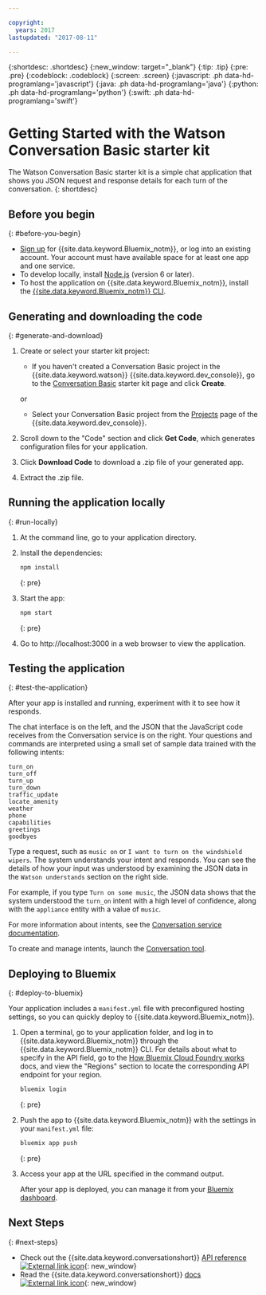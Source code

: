 ```yaml
---

copyright:
  years: 2017
lastupdated: "2017-08-11"

---
```


{:shortdesc: .shortdesc}
{:new_window: target="_blank"}
{:tip: .tip}
{:pre: .pre}
{:codeblock: .codeblock}
{:screen: .screen}
{:javascript: .ph data-hd-programlang='javascript'}
{:java: .ph data-hd-programlang='java'}
{:python: .ph data-hd-programlang='python'}
{:swift: .ph data-hd-programlang='swift'}

# Getting Started with the Watson Conversation Basic starter kit

The Watson Conversation Basic starter kit is a simple chat application that shows you JSON request and response details for each turn of the conversation.
{: shortdesc}

## Before you begin
{: #before-you-begin}

- [Sign up](https://bluemix.net/registration/) for {{site.data.keyword.Bluemix_notm}}, or log into an existing account. Your account must have available space for at least one app and one service.
- To develop locally, install [Node.js](https://nodejs.org) (version 6 or later).
- To host the application on {{site.data.keyword.Bluemix_notm}}, install the [{{site.data.keyword.Bluemix_notm}} CLI](https://console.bluemix.net/docs/cli/reference/bluemix_cli/index.html#install_bluemix_cli).

## Generating and downloading the code
{: #generate-and-download}

1. Create or select your starter kit project:
    - If you haven't created a Conversation Basic project in the {{site.data.keyword.watson}} {{site.data.keyword.dev_console}}, go to the [Conversation Basic](https://console.{DomainName}/developer/watson/create-project?starterKit=45fe1f9a-5d31-36c6-9ad1-3affa9b49d49&service=conversation) starter kit page and click **Create**.

    or

    - Select your Conversation Basic project from the [Projects](https://console.bluemix.net/developer/watson/projects) page of the {{site.data.keyword.dev_console}}.
1. Scroll down to the "Code" section and click **Get Code**, which generates configuration files for your application.
1. Click **Download Code** to download a .zip file of your generated app.
1. Extract the .zip file.

## Running the application locally
{: #run-locally}

1. At the command line, go to your application directory.
1. Install the dependencies:

    ```bash
    npm install
    ```
    {: pre}

1. Start the app:

    ```bash
    npm start
    ```
    {: pre}
    
1. Go to http://localhost:3000 in a web browser to view the application.

## Testing the application
{: #test-the-application}

After your app is installed and running, experiment with it to see how it responds.

The chat interface is on the left, and the JSON that the JavaScript code receives from the Conversation service is on the right. Your questions and commands are interpreted using a small set of sample data trained with the following intents:

    turn_on
    turn_off
    turn_up
    turn_down
    traffic_update
    locate_amenity
    weather
    phone
    capabilities
    greetings
    goodbyes

Type a request, such as `music on` or `I want to turn on the windshield wipers`. The system understands your intent and responds. You can see the details of how your input was understood by examining the JSON data in the `Watson understands` section on the right side.

For example, if you type `Turn on some music`, the JSON data shows that the system understood the `turn_on` intent with a high level of confidence, along with the `appliance` entity with a value of `music`.

For more information about intents, see the [Conversation service documentation](https://console.bluemix.net/docs/services/conversation/intents-entities.html).

To create and manage intents, launch the [Conversation tool](https://watson-conversation.ng.bluemix.net).

## Deploying to Bluemix
{: #deploy-to-bluemix}

Your application includes a `manifest.yml` file with preconfigured hosting settings, so you can quickly deploy to {{site.data.keyword.Bluemix_notm}}.

1. Open a terminal, go to your application folder, and log in to {{site.data.keyword.Bluemix_notm}} through the  {{site.data.keyword.Bluemix_notm}} CLI. For details about what to specify in the API field, go to the [How Bluemix Cloud Foundry works](https://console.{DomainName}/docs/overview/cf.html#ov_intro_reg) docs, and view the "Regions" section to locate the corresponding API endpoint for your region.

    ```bash
    bluemix login
    ```
    {: pre}

1. Push the app to {{site.data.keyword.Bluemix_notm}} with the settings in your `manifest.yml` file:

    ```bash
    bluemix app push
    ```
    {: pre}

1. Access your app at the URL specified in the command output.

    After your app is deployed, you can manage it from your [Bluemix dashboard](https://console.bluemix.net/dashboard/apps).

## Next Steps
{: #next-steps}

- Check out the {{site.data.keyword.conversationshort}} [API reference ![External link icon](../../icons/launch-glyph.svg "External link icon")](https://www.ibm.com/watson/developercloud/conversation/api/v1/){: new_window}
- Read the {{site.data.keyword.conversationshort}} [docs ![External link icon](../../icons/launch-glyph.svg "External link icon")](https://console.bluemix.net/docs/services/conversation/index.html){: new_window}
